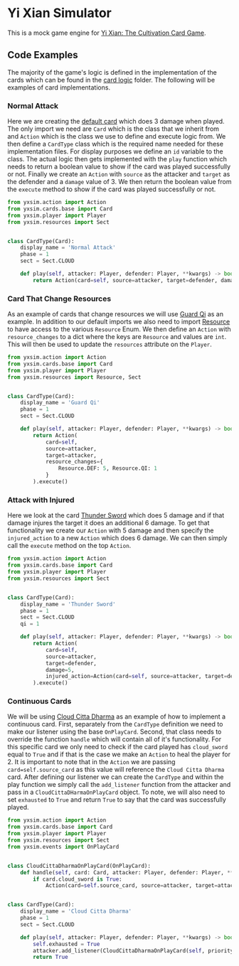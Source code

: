 Yi Xian Simulator
===================

This is a mock game engine for [Yi Xian: The Cultivation Card Game](https://store.steampowered.com/app/1948800/Yi_Xian_The_Cultivation_Card_Game/).


Code Examples
----------------

The majority of the game's logic is defined in the implementation of the cards which can be found in the [card logic](yxsim/cards/logic) folder.
The following will be examples of card implementations.

### Normal Attack

Here we are creating the [default card](yxsim/cards/logic/normal_attack.py) which does 3 damage when played.
The only import we need are `Card` which is the class that we inherit from and `Action` which is the class we use to define and execute logic from.
We then define a `CardType` class which is the required name needed for these implementation files.
For display purposes we define an `id` variable to the class.
The actual logic then gets implemented with the `play` function which needs to return a boolean value to show if the card was played successfully or not.
Finally we create an `Action` with `source` as the attacker and `target` as the defender and a `damage` value of 3.
We then return the boolean value from the `execute` method to show if the card was played successfully or not.

```python
from yxsim.action import Action
from yxsim.cards.base import Card
from yxsim.player import Player
from yxsim.resources import Sect


class CardType(Card):
    display_name = 'Normal Attack'
    phase = 1
    sect = Sect.CLOUD

    def play(self, attacker: Player, defender: Player, **kwargs) -> bool:
        return Action(card=self, source=attacker, target=defender, damage=3).execute()
```

### Card That Change Resources

As an example of cards that change resources we will use [Guard Qi](yxsim/cards/logic/guard_qi.py) as an example.
In addition to our default imports we also need to import [Resource](yxsim/resources.py) to have access to the various `Resource` Enum.
We then define an `Action` with `resource_changes` to a dict where the keys are `Resource` and values are `int`.
This will then be used to update the `resources` attribute on the `Player`.

```python
from yxsim.action import Action
from yxsim.cards.base import Card
from yxsim.player import Player
from yxsim.resources import Resource, Sect


class CardType(Card):
    display_name = 'Guard Qi'
    phase = 1
    sect = Sect.CLOUD

    def play(self, attacker: Player, defender: Player, **kwargs) -> bool:
        return Action(
            card=self,
            source=attacker,
            target=attacker,
            resource_changes={
                Resource.DEF: 5, Resource.QI: 1
            }
        ).execute()
```

### Attack with Injured

Here we look at the card [Thunder Sword](yxsim/cards/logic/thunder_sword.py) which does 5 damage and if that damage injures the target it does an additional 6 damage.
To get that functionality we create our `Action` with 5 damage and then specify the `injured_action` to a new `Action` which does 6 damage.
We can then simply call the `execute` method on the top `Action`.

```python
from yxsim.action import Action
from yxsim.cards.base import Card
from yxsim.player import Player
from yxsim.resources import Sect


class CardType(Card):
    display_name = 'Thunder Sword'
    phase = 1
    sect = Sect.CLOUD
    qi = 1

    def play(self, attacker: Player, defender: Player, **kwargs) -> bool:
        return Action(
            card=self,
            source=attacker,
            target=defender,
            damage=5,
            injured_action=Action(card=self, source=attacker, target=defender, damage=6)
        ).execute()
```

### Continuous Cards

We will be using [Cloud Citta Dharma](yxsim/cards/logic/cloud_citta_dharma.py) as an example of how to implement a continuous card.
First, separately from the `CardType` definition we need to make our listener using the base `OnPlayCard`.
Second, that class needs to override the function `handle` which will contain all of it's functionality.
For this specific card we only need to check if the card played has `cloud_sword` equal to `True` and if that is the case we make an `Action` to heal the player for 2.
It is important to note that in the `Action` we are passing `card=self.source_card` as this value will reference the `Cloud Citta Dharma` card.
After defining our listener we can create the `CardType` and within the play function we simply call the `add_listener` function from the attacker and pass in a `CloudCittaDHarmaOnPlayCard` object.
To note, we will also need to set `exhausted` to `True` and return `True` to say that the card was successfully played.

```python
from yxsim.action import Action
from yxsim.cards.base import Card
from yxsim.player import Player
from yxsim.resources import Sect
from yxsim.events import OnPlayCard


class CloudCittaDharmaOnPlayCard(OnPlayCard):
    def handle(self, card: Card, attacker: Player, defender: Player, **kwargs):
        if card.cloud_sword is True:
            Action(card=self.source_card, source=attacker, target=attacker, healing=2).execute()


class CardType(Card):
    display_name = 'Cloud Citta Dharma'
    phase = 1
    sect = Sect.CLOUD

    def play(self, attacker: Player, defender: Player, **kwargs) -> bool:
        self.exhausted = True
        attacker.add_listener(CloudCittaDharmaOnPlayCard(self, priority=0))
        return True
```